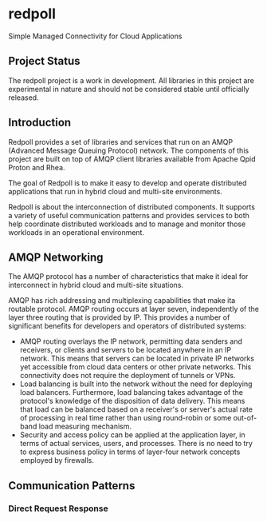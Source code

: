 redpoll
=======

Simple Managed Connectivity for Cloud Applications

## Project Status

The redpoll project is a work in development.  All libraries in this
project are experimental in nature and should not be considered
stable until officially released.

## Introduction

Redpoll provides a set of libraries and services that run on an AMQP
(Advanced Message Queuing Protocol) network.  The components of this
project are built on top of AMQP client libraries available from
Apache Qpid Proton and Rhea.

The goal of Redpoll is to make it easy to develop and operate
distributed applications that run in hybrid cloud and multi-site
environments.

Redpoll is about the interconnection of distributed components.  It
supports a variety of useful communication patterns and provides
services to both help coordinate distributed workloads and to manage
and monitor those workloads in an operational environment.

## AMQP Networking

The AMQP protocol has a number of characteristics that make it ideal
for interconnect in hybrid cloud and multi-site situations.

AMQP has rich addressing and multiplexing capabilities that make ita
routable protocol.  AMQP routing occurs at layer seven, independently
of the layer three routing that is provided by IP.  This provides a
number of significant benefits for developers and operators of
distributed systems:

- AMQP routing overlays the IP network, permitting data senders and
  receivers, or clients and servers to be located anywhere in an IP
  network.  This means that servers can be located in private IP
  networks yet accessible from cloud data centers or other private
  networks.  This connectivity does not require the deployment of
  tunnels or VPNs.
- Load balancing is built into the network without the need for
  deploying load balancers.  Furthermore, load balancing takes
  advantage of the protocol's knowledge of the disposition of data
  delivery.  This means that load can be balanced based on a
  receiver's or server's actual rate of processing in real time rather
  than using round-robin or some out-of-band load measuring
  mechanism.
- Security and access policy can be applied at the application layer,
  in terms of actual services, users, and processes.  There is no need
  to try to express business policy in terms of layer-four network
  concepts employed by firewalls.

## Communication Patterns

### Direct Request Response
